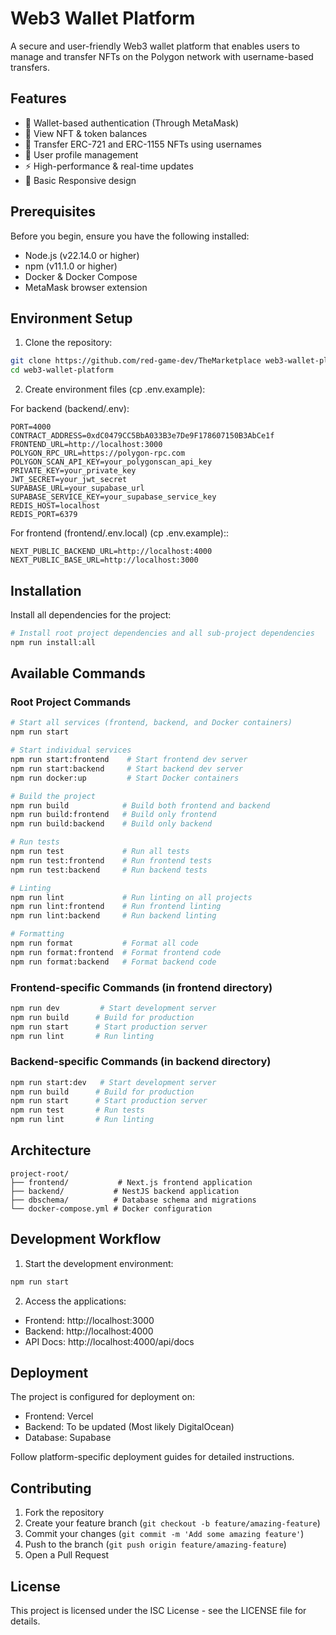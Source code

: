 # Web3 Wallet Platform

A secure and user-friendly Web3 wallet platform that enables users to manage and transfer NFTs on the Polygon network with username-based transfers.

## Features

- 🔐 Wallet-based authentication (Through MetaMask)
- 💎 View NFT & token balances
- 🔄 Transfer ERC-721 and ERC-1155 NFTs using usernames
- 👤 User profile management
- ⚡ High-performance & real-time updates
- 📱 Basic Responsive design

## Prerequisites

Before you begin, ensure you have the following installed:
- Node.js (v22.14.0 or higher)
- npm (v11.1.0 or higher)
- Docker & Docker Compose
- MetaMask browser extension

## Environment Setup

1. Clone the repository:
```bash
git clone https://github.com/red-game-dev/TheMarketplace web3-wallet-platform
cd web3-wallet-platform
```

2. Create environment files (cp .env.example):

For backend (backend/.env):
```env
PORT=4000
CONTRACT_ADDRESS=0xdC0479CC5BbA033B3e7De9F178607150B3AbCe1f
FRONTEND_URL=http://localhost:3000
POLYGON_RPC_URL=https://polygon-rpc.com
POLYGON_SCAN_API_KEY=your_polygonscan_api_key
PRIVATE_KEY=your_private_key
JWT_SECRET=your_jwt_secret
SUPABASE_URL=your_supabase_url
SUPABASE_SERVICE_KEY=your_supabase_service_key
REDIS_HOST=localhost
REDIS_PORT=6379
```

For frontend (frontend/.env.local) (cp .env.example)::
```env
NEXT_PUBLIC_BACKEND_URL=http://localhost:4000
NEXT_PUBLIC_BASE_URL=http://localhost:3000
```

## Installation

Install all dependencies for the project:

```bash
# Install root project dependencies and all sub-project dependencies
npm run install:all
```

## Available Commands

### Root Project Commands

```bash
# Start all services (frontend, backend, and Docker containers)
npm run start

# Start individual services
npm run start:frontend    # Start frontend dev server
npm run start:backend     # Start backend dev server
npm run docker:up         # Start Docker containers

# Build the project
npm run build            # Build both frontend and backend
npm run build:frontend   # Build only frontend
npm run build:backend    # Build only backend

# Run tests
npm run test             # Run all tests
npm run test:frontend    # Run frontend tests
npm run test:backend     # Run backend tests

# Linting
npm run lint             # Run linting on all projects
npm run lint:frontend    # Run frontend linting
npm run lint:backend     # Run backend linting

# Formatting
npm run format           # Format all code
npm run format:frontend  # Format frontend code
npm run format:backend   # Format backend code
```

### Frontend-specific Commands (in frontend directory)

```bash
npm run dev         # Start development server
npm run build      # Build for production
npm run start      # Start production server
npm run lint       # Run linting
```

### Backend-specific Commands (in backend directory)

```bash
npm run start:dev   # Start development server
npm run build      # Build for production
npm run start      # Start production server
npm run test       # Run tests
npm run lint       # Run linting
```

## Architecture

```
project-root/
├── frontend/           # Next.js frontend application
├── backend/           # NestJS backend application
├── dbschema/          # Database schema and migrations
└── docker-compose.yml # Docker configuration
```

## Development Workflow

1. Start the development environment:
```bash
npm run start
```

2. Access the applications:
- Frontend: http://localhost:3000
- Backend: http://localhost:4000
- API Docs: http://localhost:4000/api/docs

## Deployment

The project is configured for deployment on:
- Frontend: Vercel
- Backend: To be updated (Most likely DigitalOcean)
- Database: Supabase

Follow platform-specific deployment guides for detailed instructions.

## Contributing

1. Fork the repository
2. Create your feature branch (`git checkout -b feature/amazing-feature`)
3. Commit your changes (`git commit -m 'Add some amazing feature'`)
4. Push to the branch (`git push origin feature/amazing-feature`)
5. Open a Pull Request

## License

This project is licensed under the ISC License - see the LICENSE file for details.